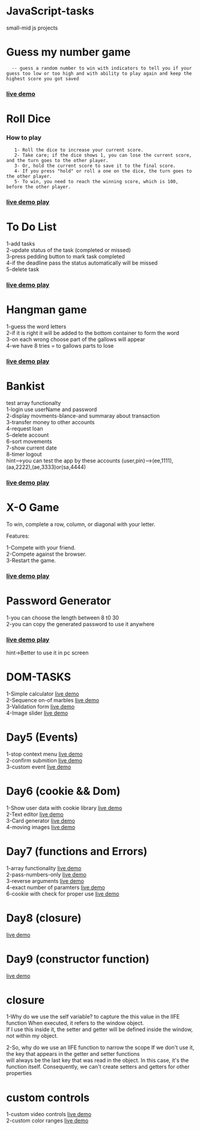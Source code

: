 # JavaScript-tasks
small-mid js projects

#  Guess my number game
      -- guess a random number to win with indicators to tell you if your guess too low or too high and with ability to play again and keep the highest score you got saved   
###   [live demo](https://emaneldeeb.github.io/JavaScript-tasks/Guess-My-Number/index.html)

     

# Roll Dice
  ###  How to play
       1- Roll the dice to increase your current score.
       2- Take care; if the dice shows 1, you can lose the current score, and the turn goes to the other player.
       3- Or, hold the current score to save it to the final score.
       4- If you press "hold" or roll a one on the dice, the turn goes to the other player.
       5- To win, you need to reach the winning score, which is 100, before the other player. 
  ###          [live demo play](https://emaneldeeb.github.io/JavaScript-tasks/Roll-dice/index.html)


# To Do List
  1-add tasks   
  2-update status of the task (completed or missed)     
  3-press pedding button to mark task completed           
  4-if the deadline pass the status automatically will be missed           
  5-delete task              
  ### [live demo play](https://emaneldeeb.github.io/JavaScript-tasks/To-do-list/index.html)

# Hangman game
1-guess the word letters    
2-if it is right it will be added to the bottom container to form the word         
3-on each wrong choose part of the gallows will appear        
4-we have 8 tries = to gallows parts to lose        
  ### [live demo play](https://emaneldeeb.github.io/JavaScript-tasks/Hangman-game/index.html)
# Bankist 
test array functionalty    
1-login use userName and password     
2-display movments-blance-and summaray about transaction    
3-transfer money to other accounts      
4-request loan        
5-delete account        
6-sort movements        
7-show current date        
8-timer logout  
hint-->you can test the app by these accounts (user,pin)-->(ee,1111),(aa,2222),(ae,3333)or(sa,4444)
  ### [live demo play](https://emaneldeeb.github.io/JavaScript-tasks/Bankist/index.html)

 # X-O Game
To win, complete a row, column, or diagonal with your letter.     

Features:     

1-Compete with your friend.     
2-Compete against the browser.      
3-Restart the game.   

### [live demo play](https://emaneldeeb.github.io/JavaScript-tasks/x-o/index.html)

# Password Generator
1-you can choose the length between 8 t0 30     
2-you can copy the generated password to use it anywhere      
### [live demo play](https://emaneldeeb.github.io/JavaScript-tasks/password-generator/index.html)
hint->Better to use it in pc screen


# DOM-TASKS
  1-Simple calculator       [live demo](https://emaneldeeb.github.io/JavaScript-tasks/DOM-TASKS/calculator/Calculator.html)   
  2-Sequence on-of marbles  [live demo](https://emaneldeeb.github.io/JavaScript-tasks/DOM-TASKS/marbles/index.html)       
  3-Validation form         [live demo](https://emaneldeeb.github.io/JavaScript-tasks/DOM-TASKS/form/index.html)       
  4-Image slider            [live demo](https://emaneldeeb.github.io/JavaScript-tasks/DOM-TASKS/slider/index.html) 

# Day5 (Events)
  1-stop context menu    [live demo](https://emaneldeeb.github.io/JavaScript-tasks/Day5/stop-context-menu/index.html)   
  2-confirm submition    [live demo](https://emaneldeeb.github.io/JavaScript-tasks/Day5/confirm-submition/index.html)    
  3-custom event         [live demo](https://emaneldeeb.github.io/JavaScript-tasks/Day5/custom-event/index.html)    

# Day6 (cookie && Dom)
  1-Show user data with cookie library  [live demo](https://emaneldeeb.github.io/JavaScript-tasks/Day6/cookie/index.html)   
  2-Text editor                         [live demo](https://emaneldeeb.github.io/JavaScript-tasks/Day6/text-editor/TextStyle.html)    
  3-Card generator                      [live demo](https://emaneldeeb.github.io/JavaScript-tasks/Day6/Card-Generator/index.html)   
  4-moving images                       [live demo](https://emaneldeeb.github.io/JavaScript-tasks/Day6/moving-images/index.html)   

# Day7 (functions and Errors)
  1-array functionality               [live demo](https://emaneldeeb.github.io/JavaScript-tasks/Day7/linked-list/index.html)      
  2-pass-numbers-only                 [live demo](https://emaneldeeb.github.io/JavaScript-tasks/Day7/pass-numbers-only/index.html)        
  3-reverse arguments                 [live demo](https://emaneldeeb.github.io/JavaScript-tasks/Day7/reverse-params/index.html)       
  4-exact number of paramters         [live demo](https://emaneldeeb.github.io/JavaScript-ta7ks/Day7/exact-num-arguments/index.html)        
  6-cookie with check for proper use  [live demo](https://emaneldeeb.github.io/JavaScript-task7/Day7/cookie/index.html)         

# Day8 (closure)
  [live demo](https://emaneldeeb.github.io/JavaScript-tasks/Day8/index.html)    


# Day9 (constructor function)
  [live demo](https://emaneldeeb.github.io/JavaScript-tasks/Day9/index.html)

# closure
 1-Why do we use the self variable? to capture the this value in the IIFE function When executed, it refers to the window object.  
    If I use this inside it, the setter and getter will be defined inside the window, not within my object.     

2-So, why do we use an IIFE function to narrow the scope If we don't use it, the key that appears in the getter and setter functions      
    will always be the last key that was read in the object. In this case, it's the function itself. Consequently, we can't create setters and getters for other properties 
# custom controls
1-custom video controls [live demo](https://emaneldeeb.github.io/JavaScript-tasks/custom-controls/custom-video-controls/index.html)     
2-custom color ranges [live demo](https://emaneldeeb.github.io/JavaScript-tasks/custom-controls/color-range/index.html)

